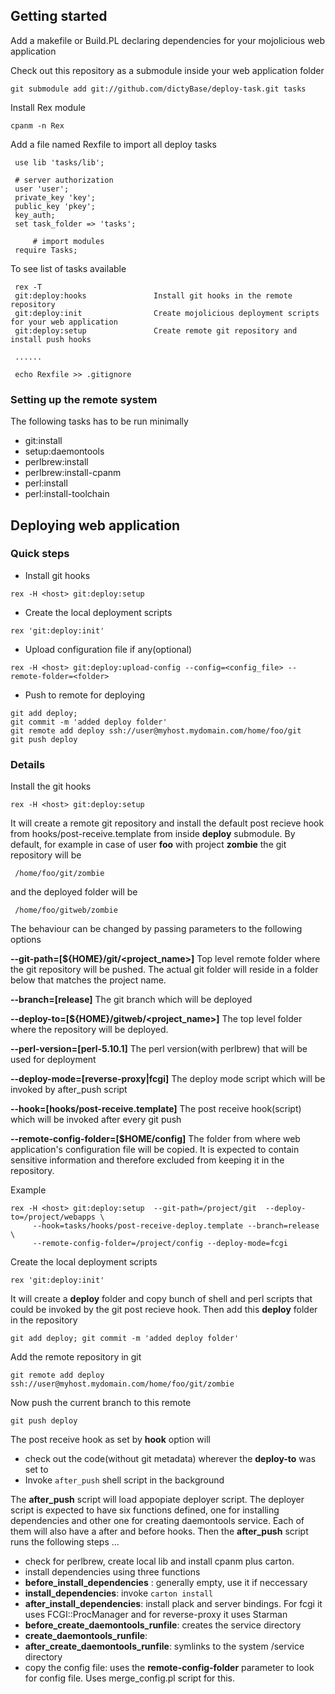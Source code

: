 ## Getting started

Add a makefile or Build.PL declaring dependencies for your mojolicious web application

Check out this repository as a submodule inside your web application folder

    git submodule add git://github.com/dictyBase/deploy-task.git tasks

Install Rex module

    cpanm -n Rex

Add a file named Rexfile to import all deploy tasks

     use lib 'tasks/lib';
     
     # server authorization
     user 'user';
     private_key 'key';
     public_key 'pkey';
     key_auth;
     set task_folder => 'tasks';

		 # import modules
     require Tasks;

To see list of tasks available

     rex -T
     git:deploy:hooks               Install git hooks in the remote repository
     git:deploy:init                Create mojolicious deployment scripts for your web application
     git:deploy:setup               Create remote git repository and install push hooks

     ......

     echo Rexfile >> .gitignore

### Setting up the remote system
The following tasks has to be run minimally

+ git:install
+ setup:daemontools
+ perlbrew:install
+ perlbrew:install-cpanm
+ perl:install
+ perl:install-toolchain


## Deploying web application

### Quick steps

* Install git hooks

```rex -H <host> git:deploy:setup ```

* Create the local deployment scripts

```rex 'git:deploy:init'```

* Upload configuration file if any(optional)

``` 
rex -H <host> git:deploy:upload-config --config=<config_file> --remote-folder=<folder>
```

* Push to remote for deploying

```
git add deploy; 
git commit -m 'added deploy folder'
git remote add deploy ssh://user@myhost.mydomain.com/home/foo/git
git push deploy
```

### Details

Install the git hooks

```rex -H <host> git:deploy:setup```

It will create a remote git repository and install the default post recieve hook from
hooks/post-receive.template from inside __deploy__ submodule. By default, for example in case
of user __foo__ with project __zombie__ the git repository will be 

     /home/foo/git/zombie

and the deployed folder will be

     /home/foo/gitweb/zombie

The behaviour can be changed by passing parameters to the following options 

__--git-path=[${HOME}/git/<project_name>]__     Top level remote folder where the git repository will be
pushed. The actual git folder will reside in a folder below that matches the project name.

__--branch=[release]__                          The git branch which will be deployed

__--deploy-to=[${HOME}/gitweb/<project_name>]__ The top level folder where the repository will be
deployed.

__--perl-version=[perl-5.10.1]__                The perl version(with perlbrew) that will be used for deployment

__--deploy-mode=[reverse-proxy|fcgi]__          The deploy mode script which will be invoked by
after_push script

__--hook=[hooks/post-receive.template]__        The post receive hook(script) which will be
invoked after every git push


__--remote-config-folder=[$HOME/config]__       The folder from where web application's
configuration file will be copied. It is expected to contain sensitive information and
therefore excluded from keeping it in the repository.

Example

```
rex -H <host> git:deploy:setup  --git-path=/project/git  --deploy-to=/project/webapps \
     --hook=tasks/hooks/post-receive-deploy.template --branch=release \
     --remote-config-folder=/project/config --deploy-mode=fcgi
```

Create the local deployment scripts

    rex 'git:deploy:init'

It will create a **deploy** folder and copy bunch of shell and perl scripts that could be invoked
by the git post recieve hook. Then add this **deploy** folder in the repository

    git add deploy; git commit -m 'added deploy folder'

Add the remote repository in git

    git remote add deploy ssh://user@myhost.mydomain.com/home/foo/git/zombie

Now push the current branch to this remote 

    git push deploy

The post receive hook as set by __hook__ option will 

* check out the code(without git metadata) wherever the __deploy-to__ was set to
* Invoke ```after_push``` shell script in the background

The **after_push** script will load appopiate deployer script. The deployer script is
expected to have six functions defined, one for installing dependencies and other one for
creating daemontools service. Each of them will also have a after and before hooks. Then
the **after_push** script runs the following steps ...

* check for perlbrew, create local lib and install cpanm plus carton.
* install dependencies using three functions 
* __before_install_dependencies__ : generally empty, use it if neccessary
* __install_dependencies__: invoke ```carton install```
* __after_install_dependencies__: install plack and server bindings. For fcgi it uses
   FCGI::ProcManager and for reverse-proxy it uses Starman
* __before_create_daemontools_runfile__: creates the service directory
* __create_daemontools_runfile__:
* __after_create_daemontools_runfile__: symlinks to the system /service directory
* copy the config file: uses the **remote-config-folder** parameter to look for config
  file. Uses merge_config.pl script for this.

